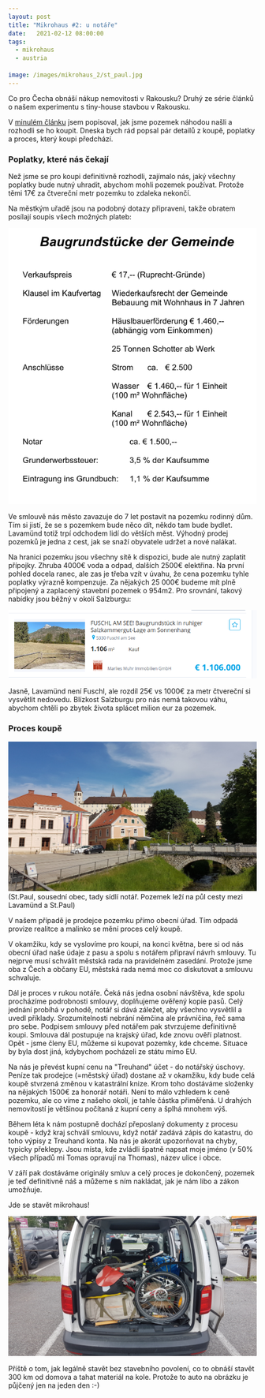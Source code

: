 ```yaml
---
layout: post
title: "Mikrohaus #2: u notáře"
date:   2021-02-12 08:00:00
tags:
  - mikrohaus
  - austria

image: /images/mikrohaus_2/st_paul.jpg
---
```


Co pro Čecha obnáší nákup nemovitosti v Rakousku? Druhý ze série článků o našem experimentu s tiny-house stavbou v Rakousku. 

V [minulém článku](https://www.tomas-dvorak.cz/posts/mikrohaus-kupujeme-pozemek/) jsem popisoval, jak jsme pozemek náhodou našli a rozhodli se ho koupit.
Dneska bych rád popsal pár detailů z koupě, poplatky a proces, který koupi předchází.

### Poplatky, které nás čekají
  
Než jsme se pro koupi definitivně rozhodli, zajímalo nás, jaký všechny poplatky bude nutný uhradit, abychom mohli
pozemek používat. Protože těmi 17€ za čtvereční metr pozemku to zdaleka nekončí.

Na městkým uřadě jsou na podobný dotazy připraveni, takže obratem posílají soupis všech možných plateb: 

![Poplatky](/images/mikrohaus_2/poplatky.png)

Ve smlouvě nás město zavazuje do 7 let postavit na pozemku rodinný dům. Tím si jistí, 
že se s pozemkem bude něco dít, někdo tam bude bydlet. Lavamünd totiž trpí odchodem lidí 
do větších měst. Výhodný prodej pozemků je jedna z cest, jak se snaží obyvatele udržet a nové nalákat.

Na hranici pozemku jsou všechny sítě k dispozici, bude ale nutný zaplatit přípojky. Zhruba 4000€ voda a odpad, 
dalších 2500€ elektřina. Na první pohled docela ranec, ale zas je třeba vzít v úvahu, že cena pozemku tyhle poplatky 
výrazně kompenzuje. Za nějakých 25 000€ budeme mít plně připojený a zaplacený stavební pozemek o 954m2. Pro srovnání, 
takový nabídky jsou běžný v okolí Salzburgu:

![pozemek Fuschl](/images/mikrohaus_2/pozemek_fuschl.png)

Jasně, Lavamünd není Fuschl, ale rozdíl 25€ vs 1000€ za metr čtvereční si vysvětlit nedovedu.
Blízkost Salzburgu pro nás nemá takovou váhu, abychom chtěli po zbytek života splácet milion eur za pozemek.  

### Proces koupě

![St.Paul](/images/mikrohaus_2/st_paul.jpg)
(St.Paul, sousední obec, tady sídlí notář. Pozemek leží na půl cesty mezi Lavamünd a St.Paul)

V našem případě je prodejce pozemku přímo obecní úřad. Tím odpadá provize realitce a malinko se mění
proces celý koupě. 

V okamžiku, kdy se vyslovíme pro koupi, na konci května, bere si od nás obecní úřad naše údaje z pasu a
spolu s notářem připraví návrh smlouvy. Tu nejprve musí schválit městská rada na pravidelném zasedání. 
Protože jsme oba z Čech a občany EU, městská rada nemá moc co diskutovat a smlouvu schvaluje. 

Dál je proces v rukou notáře. Čeká nás jedna osobní návštěva, kde spolu procházíme
podrobnosti smlouvy, doplňujeme ověřený kopie pasů. Celý jednání probíhá v pohodě,
notář si dává záležet, aby všechno vysvětlil a uvedl příklady. Srozumitelnosti nebrání němčina ale právničina, řeč sama pro sebe.
Podpisem smlouvy před notářem pak stvrzujeme definitivně koupi. Smlouva dál postupuje 
na krajský úřad, kde znovu ověří platnost. Opět - jsme členy EU, můžeme si kupovat pozemky, kde chceme. 
Situace by byla dost jiná, kdybychom pocházeli ze státu mimo EU. 

Na nás je převést kupní cenu na "Treuhand" účet - do notářský úschovy. Peníze tak prodejce (=městský úřad)
dostane až v okamžiku, kdy bude celá koupě stvrzená změnou v katastrální knize. Krom toho dostáváme složenky na nějakých 1500€ za honorář notáři. Není to málo vzhledem k ceně
pozemku, ale co víme z našeho okolí, je tahle částka přiměřená. U drahých nemovitostí je většinou
počítaná z kupní ceny a šplhá mnohem výš.

Během léta k nám postupně dochází přeposlaný dokumenty z procesu koupě - když kraj schválí
smlouvu, když notář zadává zápis do katastru, do toho výpisy z Treuhand konta. Na nás je akorát upozorňovat na chyby, typicky překlepy. Jsou místa, kde zvládli
špatně napsat moje jméno (v 50% všech případů mi Tomas opravují na Thomas), název ulice i obce. 

V září pak dostáváme originály smluv a celý proces je dokončený, pozemek je teď definitivně náš
a můžeme s ním nakládat, jak je nám libo a zákon umožňuje. 

Jde se stavět mikrohaus!

![Hrr na stavbu](/images/mikrohaus_2/na_stavbu.jpg)

Příště o tom, jak legálně stavět bez stavebního povolení, co to obnáší stavět
300 km od domova a tahat materiál na kole. Protože to auto na obrázku je půjčený
jen na jeden den :-)